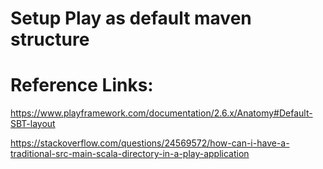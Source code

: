 # Setup Play as default maven structure

# Reference Links:
https://www.playframework.com/documentation/2.6.x/Anatomy#Default-SBT-layout

https://stackoverflow.com/questions/24569572/how-can-i-have-a-traditional-src-main-scala-directory-in-a-play-application